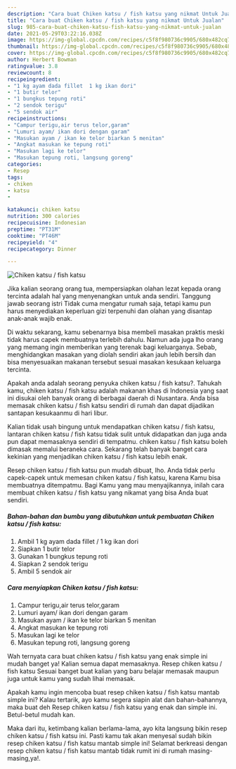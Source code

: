 ```yaml
---
description: "Cara buat Chiken katsu / fish katsu yang nikmat Untuk Jualan"
title: "Cara buat Chiken katsu / fish katsu yang nikmat Untuk Jualan"
slug: 985-cara-buat-chiken-katsu-fish-katsu-yang-nikmat-untuk-jualan
date: 2021-05-29T03:22:16.038Z
image: https://img-global.cpcdn.com/recipes/c5f8f980736c9905/680x482cq70/chiken-katsu-fish-katsu-foto-resep-utama.jpg
thumbnail: https://img-global.cpcdn.com/recipes/c5f8f980736c9905/680x482cq70/chiken-katsu-fish-katsu-foto-resep-utama.jpg
cover: https://img-global.cpcdn.com/recipes/c5f8f980736c9905/680x482cq70/chiken-katsu-fish-katsu-foto-resep-utama.jpg
author: Herbert Bowman
ratingvalue: 3.8
reviewcount: 8
recipeingredient:
- "1 kg ayam dada fillet  1 kg ikan dori"
- "1 butir telor"
- "1 bungkus tepung roti"
- "2 sendok terigu"
- "5 sendok air"
recipeinstructions:
- "Campur terigu,air terus telor,garam"
- "Lumuri ayam/ ikan dori dengan garam"
- "Masukan ayam / ikan ke telor biarkan 5 menitan"
- "Angkat masukan ke tepung roti"
- "Masukan lagi ke telor"
- "Masukan tepung roti, langsung goreng"
categories:
- Resep
tags:
- chiken
- katsu
- 

katakunci: chiken katsu  
nutrition: 300 calories
recipecuisine: Indonesian
preptime: "PT31M"
cooktime: "PT46M"
recipeyield: "4"
recipecategory: Dinner

---
```



![Chiken katsu / fish katsu](https://img-global.cpcdn.com/recipes/c5f8f980736c9905/680x482cq70/chiken-katsu-fish-katsu-foto-resep-utama.jpg)

Jika kalian seorang orang tua, mempersiapkan olahan lezat kepada orang tercinta adalah hal yang menyenangkan untuk anda sendiri. Tanggung jawab seorang istri Tidak cuma mengatur rumah saja, tetapi kamu pun harus menyediakan keperluan gizi terpenuhi dan olahan yang disantap anak-anak wajib enak.

Di waktu  sekarang, kamu sebenarnya bisa membeli masakan praktis meski tidak harus capek membuatnya terlebih dahulu. Namun ada juga lho orang yang memang ingin memberikan yang terenak bagi keluarganya. Sebab, menghidangkan masakan yang diolah sendiri akan jauh lebih bersih dan bisa menyesuaikan makanan tersebut sesuai masakan kesukaan keluarga tercinta. 



Apakah anda adalah seorang penyuka chiken katsu / fish katsu?. Tahukah kamu, chiken katsu / fish katsu adalah makanan khas di Indonesia yang saat ini disukai oleh banyak orang di berbagai daerah di Nusantara. Anda bisa memasak chiken katsu / fish katsu sendiri di rumah dan dapat dijadikan santapan kesukaanmu di hari libur.

Kalian tidak usah bingung untuk mendapatkan chiken katsu / fish katsu, lantaran chiken katsu / fish katsu tidak sulit untuk didapatkan dan juga anda pun dapat memasaknya sendiri di tempatmu. chiken katsu / fish katsu boleh dimasak memalui beraneka cara. Sekarang telah banyak banget cara kekinian yang menjadikan chiken katsu / fish katsu lebih enak.

Resep chiken katsu / fish katsu pun mudah dibuat, lho. Anda tidak perlu capek-capek untuk memesan chiken katsu / fish katsu, karena Kamu bisa membuatnya ditempatmu. Bagi Kamu yang mau menyajikannya, inilah cara membuat chiken katsu / fish katsu yang nikamat yang bisa Anda buat sendiri.

<!--inarticleads1-->

##### Bahan-bahan dan bumbu yang dibutuhkan untuk pembuatan Chiken katsu / fish katsu:

1. Ambil 1 kg ayam dada fillet / 1 kg ikan dori
1. Siapkan 1 butir telor
1. Gunakan 1 bungkus tepung roti
1. Siapkan 2 sendok terigu
1. Ambil 5 sendok air




<!--inarticleads2-->

##### Cara menyiapkan Chiken katsu / fish katsu:

1. Campur terigu,air terus telor,garam
1. Lumuri ayam/ ikan dori dengan garam
1. Masukan ayam / ikan ke telor biarkan 5 menitan
1. Angkat masukan ke tepung roti
1. Masukan lagi ke telor
1. Masukan tepung roti, langsung goreng




Wah ternyata cara buat chiken katsu / fish katsu yang enak simple ini mudah banget ya! Kalian semua dapat memasaknya. Resep chiken katsu / fish katsu Sesuai banget buat kalian yang baru belajar memasak maupun juga untuk kamu yang sudah lihai memasak.

Apakah kamu ingin mencoba buat resep chiken katsu / fish katsu mantab simple ini? Kalau tertarik, ayo kamu segera siapin alat dan bahan-bahannya, maka buat deh Resep chiken katsu / fish katsu yang enak dan simple ini. Betul-betul mudah kan. 

Maka dari itu, ketimbang kalian berlama-lama, ayo kita langsung bikin resep chiken katsu / fish katsu ini. Pasti kamu tak akan menyesal sudah bikin resep chiken katsu / fish katsu mantab simple ini! Selamat berkreasi dengan resep chiken katsu / fish katsu mantab tidak rumit ini di rumah masing-masing,ya!.

